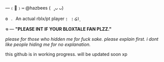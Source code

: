 —﹙🍏﹚⑅   @hazbees   (⠀˳ᴗ ᴗ)

 ɞ⠀.⠀An actual rblx/pt player﹗ ﹗໒꒱۪


𖦹  — **"PLEASE INT IF YOUR BLOXTALE FAN PLZZ."**


*please for those who hidden me for fuck sake. please explain first. i dont like people hiding me for no explanation.*


this github is in working progress. will be updated soon xp
